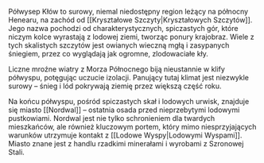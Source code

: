 
Półwysep Kłów to surowy, niemal niedostępny region leżący na północny Henearu, na zachód od [[Kryształowe Szczyty|Kryształowych Szczytów]]. Jego nazwa pochodzi od charakterystycznych, spiczastych gór, które niczym kolce wyrastają z lodowej ziemi, tworząc ponury krajobraz. Wiele z tych skalistych szczytów jest owianych wieczną mgłą i zasypanych śniegiem, przez co wyglądają jak ogromne, zlodowaciałe kły.

Liczne mroźne wiatry z Morza Północnego biją nieustannie w klify półwyspu, potęgując uczucie izolacji. Panujący tutaj klimat jest niezwykle surowy – śnieg i lód pokrywają ziemię przez większą część roku.

Na końcu półwyspu, pośród spiczastych skał i lodowych urwisk, znajduje się miasto [[Nordwal]] – ostatnia osada przed nieprzebytymi lodowymi pustkowiami. Nordwal jest nie tylko schronieniem dla twardych mieszkańców, ale również kluczowym portem, który mimo niesprzyjających warunków utrzymuje kontakt z [[Lodowe Wyspy|Lodowymi Wyspami]]. Miasto znane jest z handlu rzadkimi minerałami i wyrobami z Szronowej Stali.